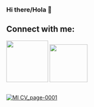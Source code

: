 ### Hi there/Hola 👋

## Connect with me:
<div style="display: inline_block">
  <a href="https://www.linkedin.com/in/mauroebenitez//" target="_blank"><img src="https://img.shields.io/badge/-LinkedIn-%230077B5?style=for the-badge&logo=linkedin&logoColor=white" target="_blank" width="110"></a>
  <a href="https://https://github.com/Pandiimau"><img src="https://img.shields.io/badge/GitHub-100000?style=for-the-badge&logo=github&logoColor=white" target="_blank" width="100"</a>
</div>
  
##

![MI CV_page-0001](https://user-images.githubusercontent.com/94711060/179775829-9d639890-8582-4daa-adfc-1c036a82ab52.jpg)


